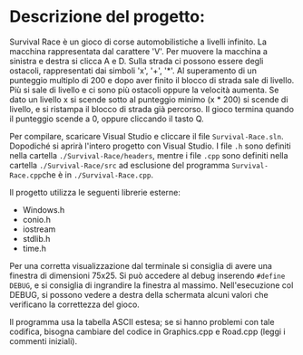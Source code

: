 # Descrizione del progetto:
Survival Race è un gioco di corse automobilistiche a livelli infinito.
La macchina rappresentata dal carattere 'V'.
Per muovere la macchina a sinistra e destra si clicca A e D.
Sulla strada ci possono essere degli ostacoli, rappresentati dai simboli 'x', '+', '\*'.
Al superamento di un punteggio multiplo di 200 e dopo aver finito il blocco di strada sale di livello.
Più si sale di livello e ci sono più ostacoli oppure la velocità aumenta.
Se dato un livello x si scende sotto al punteggio minimo (x * 200) si scende di livello, e si ristampa il blocco di strada già percorso.
Il gioco termina quando il punteggio scende a 0, oppure cliccando il tasto Q.

Per compilare, scaricare Visual Studio e cliccare il file ``Survival-Race.sln``. Dopodiché si aprirà l'intero progetto con Visual Studio.
I file ``.h`` sono definiti nella cartella ``./Survival-Race/headers``, mentre i file ``.cpp`` sono definiti nella cartella ``./Survival-Race/src`` ad esclusione del programma ``Survival-Race.cpp``che è in ``./Survival-Race.cpp``. 

Il progetto utilizza le seguenti librerie esterne:
* Windows.h
* conio.h
* iostream
* stdlib.h
* time.h

Per una corretta visualizzazione dal terminale si consiglia di avere una finestra di dimensioni 75x25.
Si può accedere al debug inserendo ``#define DEBUG``, e si consiglia di ingrandire la finestra al massimo.
Nell'esecuzione col DEBUG, si possono vedere a destra della schermata alcuni valori che verificano la correttezza del gioco.

Il programma usa la tabella ASCII estesa; se si hanno problemi con tale codifica, bisogna cambiare del codice in Graphics.cpp e Road.cpp (leggi i commenti iniziali).
